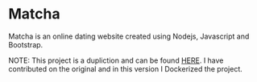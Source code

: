 # Matcha

   Matcha is an online dating website created using Nodejs, Javascript and Bootstrap.
   
   NOTE:
         This project is a dupliction and can be found [HERE](https://github.com/ktrout17/Matcha). I have contributed on the original and in this version I Dockerized the project.
